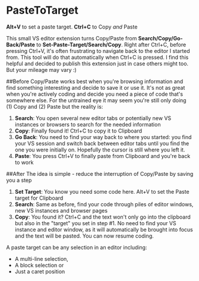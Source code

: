 # PasteToTarget
**Alt+V** to set a paste target. **Ctrl+C** to Copy _and_ Paste

This small VS editor extension turns Copy/Paste from **Search/Copy/Go-Back/Paste** to **Set-Paste-Target/Search/Copy**. Right after Ctrl+C, before pressing Ctrl+V, it's often frustrating to navigate back to the editor I started from. This tool will do that automatically when Ctrl+C is pressed. I find this helpful and decided to publish this extension just in case others might too. But your mileage may vary :)

##Before
Copy/Paste works best when you're browsing information and find something interesting and decide to save it or use it. It's not as great when you're actively coding and decide you need a piece of code that's somewhere else. For the untrained eye it may seem you're still only doing (1) Copy and (2) Paste but the reality is:

1. **Search**: You open several new editor tabs or potentially new VS instances or browsers to search for the needed information
2. **Copy**: Finally found it! Ctrl+C to copy it to Clipboard
3. **Go Back**: You need to find your way back to where you started: you find your VS session and switch back between editor tabs until you find the one you were initially on. Hopefully the cursor is still where you left it.
4. **Paste**: You press Ctrl+V to finally paste from Clipboard and you're back to work

##After
The idea is simple - reduce the interruption of Copy/Paste by saving you a step

1. **Set Target**: You know you need some code here. Alt+V to set the Paste target for Clipboard
2. **Search**: Same as before, find your code through piles of editor windows, new VS instances and browser pages
3. **Copy**: You found it? Ctrl+C and the text won't only go into the clipboard but also in the "target" you set in step #1. No need to find your VS instance and editor window, as it will automatically be brought into focus and the text will be pasted. You can now resume coding.

A paste target can be any selection in an editor including:
* A multi-line selection,
* A block selection or
* Just a caret position
